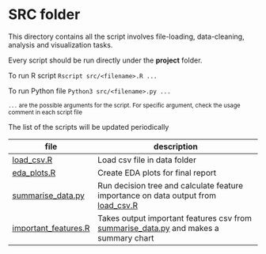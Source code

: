 # SRC folder

This directory contains all the script involves file-loading, data-cleaning, analysis and visualization tasks.

Every script should be run directly under the **project** folder.

To run R script
`Rscript src/<filename>.R ...`

To run Python file
`Python3 src/<filename>.py ...`

<sup>`...` are the possible arguments for the script. For specific argument, check the usage comment in each script file </sup>

The list of the scripts will be updated periodically

| file                     | description                  |
| ------------------------ | ---------------------------- |
| [load_csv.R](load_csv.R) | Load csv file in data folder |
| [eda_plots.R](eda_plots.R) | Create EDA plots for final report |
| [summarise_data.py](summarise_data.py) | Run decision tree and calculate feature importance on data output from [load_csv.R](load_csv.R) |
| [important_features.R](important_features.R) | Takes output important features csv from [summarise_data.py](summarise_data.py) and makes a summary chart |

